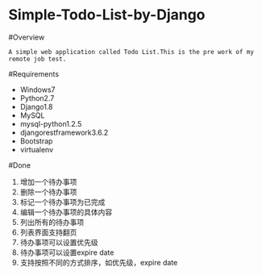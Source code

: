# Simple-Todo-List-by-Django

#Overview

    A simple web application called Todo List.This is the pre work of my remote job test.

#Requirements
* Windows7
* Python2.7
* Django1.8
* MySQL
* mysql-python1.2.5
* djangorestframework3.6.2
* Bootstrap
* virtualenv
  

#Done
1. 增加一个待办事项
2. 删除一个待办事项
3. 标记一个待办事项为已完成
4. 编辑一个待办事项的具体内容
5. 列出所有的待办事项
6. 列表界面支持翻页
7. 待办事项可以设置优先级
8. 待办事项可以设置expire date
9. 支持按照不同的方式排序，如优先级，expire date
